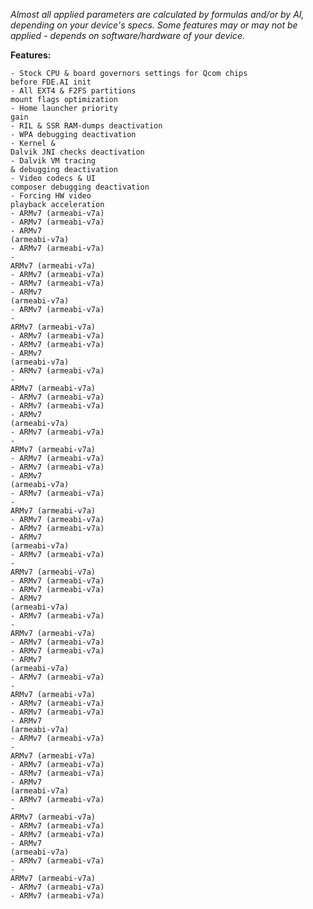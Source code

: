 <i>Almost all applied parameters are calculated by formulas and/or by AI, depending on your device's specs. Some features may or may not be applied - depends on software/hardware of your device.</i><br>

<strong>Features:</strong>

<code>- Stock CPU & board governors settings for Qcom chips before FDE.AI init</code><br>
<code>- All EXT4 & F2FS partitions mount flags optimization</code><br>
<code>- Home launcher priority gain</code><br>
<code>- RIL & SSR RAM-dumps deactivation</code><br>
<code>- WPA debugging deactivation</code><br>
<code>- Kernel & Dalvik JNI checks deactivation</code><br>
<code>- Dalvik VM tracing & debugging deactivation</code><br>
<code>- Video codecs & UI composer debugging deactivation</code><br>
<code>- Forcing HW video playback acceleration</code><br>
<code>- ARMv7 (armeabi-v7a)</code><br>
<code>- ARMv7 (armeabi-v7a)</code><br>
<code>- ARMv7 (armeabi-v7a)</code><br>
<code>- ARMv7 (armeabi-v7a)</code><br>
<code>- ARMv7 (armeabi-v7a)</code><br>
<code>- ARMv7 (armeabi-v7a)</code><br>
<code>- ARMv7 (armeabi-v7a)</code><br>
<code>- ARMv7 (armeabi-v7a)</code><br>
<code>- ARMv7 (armeabi-v7a)</code><br>
<code>- ARMv7 (armeabi-v7a)</code><br>
<code>- ARMv7 (armeabi-v7a)</code><br>
<code>- ARMv7 (armeabi-v7a)</code><br>
<code>- ARMv7 (armeabi-v7a)</code><br>
<code>- ARMv7 (armeabi-v7a)</code><br>
<code>- ARMv7 (armeabi-v7a)</code><br>
<code>- ARMv7 (armeabi-v7a)</code><br>
<code>- ARMv7 (armeabi-v7a)</code><br>
<code>- ARMv7 (armeabi-v7a)</code><br>
<code>- ARMv7 (armeabi-v7a)</code><br>
<code>- ARMv7 (armeabi-v7a)</code><br>
<code>- ARMv7 (armeabi-v7a)</code><br>
<code>- ARMv7 (armeabi-v7a)</code><br>
<code>- ARMv7 (armeabi-v7a)</code><br>
<code>- ARMv7 (armeabi-v7a)</code><br>
<code>- ARMv7 (armeabi-v7a)</code><br>
<code>- ARMv7 (armeabi-v7a)</code><br>
<code>- ARMv7 (armeabi-v7a)</code><br>
<code>- ARMv7 (armeabi-v7a)</code><br>
<code>- ARMv7 (armeabi-v7a)</code><br>
<code>- ARMv7 (armeabi-v7a)</code><br>
<code>- ARMv7 (armeabi-v7a)</code><br>
<code>- ARMv7 (armeabi-v7a)</code><br>
<code>- ARMv7 (armeabi-v7a)</code><br>
<code>- ARMv7 (armeabi-v7a)</code><br>
<code>- ARMv7 (armeabi-v7a)</code><br>
<code>- ARMv7 (armeabi-v7a)</code><br>
<code>- ARMv7 (armeabi-v7a)</code><br>
<code>- ARMv7 (armeabi-v7a)</code><br>
<code>- ARMv7 (armeabi-v7a)</code><br>
<code>- ARMv7 (armeabi-v7a)</code><br>
<code>- ARMv7 (armeabi-v7a)</code><br>
<code>- ARMv7 (armeabi-v7a)</code><br>
<code>- ARMv7 (armeabi-v7a)</code><br>
<code>- ARMv7 (armeabi-v7a)</code><br>
<code>- ARMv7 (armeabi-v7a)</code><br>
<code>- ARMv7 (armeabi-v7a)</code><br>
<code>- ARMv7 (armeabi-v7a)</code><br>
<code>- ARMv7 (armeabi-v7a)</code><br>
<code>- ARMv7 (armeabi-v7a)</code><br>
<code>- ARMv7 (armeabi-v7a)</code><br>
<code>- ARMv7 (armeabi-v7a)</code><br>
<code>- ARMv7 (armeabi-v7a)</code><br>
<code>- ARMv7 (armeabi-v7a)</code><br>
<code>- ARMv7 (armeabi-v7a)</code><br>
<code>- ARMv7 (armeabi-v7a)</code><br>
<code>- ARMv7 (armeabi-v7a)</code><br>
<code>- ARMv7 (armeabi-v7a)</code><br>
